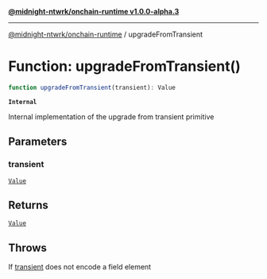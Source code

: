 [**@midnight-ntwrk/onchain-runtime v1.0.0-alpha.3**](../README.md)

***

[@midnight-ntwrk/onchain-runtime](../globals.md) / upgradeFromTransient

# Function: upgradeFromTransient()

```ts
function upgradeFromTransient(transient): Value
```

**`Internal`**

Internal implementation of the upgrade from transient primitive

## Parameters

### transient

[`Value`](../type-aliases/Value.md)

## Returns

[`Value`](../type-aliases/Value.md)

## Throws

If [transient](upgradeFromTransient.md#transient) does not encode a field element
